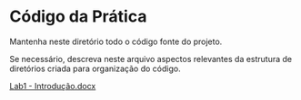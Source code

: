 # Código da Prática 

Mantenha neste diretório todo o código fonte do projeto. 

Se necessário, descreva neste arquivo aspectos relevantes da estrutura de diretórios criada para organização do código.

[Lab1 - Introdução.docx](https://github.com/AED-PCO/lab-aed-pco-2022-2-rblouise/files/9388277/Lab1.-.Introducao.docx)
